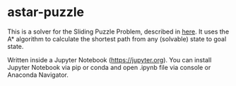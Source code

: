 # astar-puzzle

This is a solver for the Sliding Puzzle Problem, described in [here](astar-puzzle.pdf).
It uses the A* algorithm to calculate the shortest path from any (solvable) state to goal state.

Written inside a Jupyter Notebook (https://jupyter.org).
You can install Jupyter Notebook via pip or conda and open .ipynb file via console or Anaconda Navigator.
